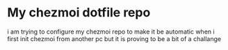 # My chezmoi dotfile repo
i am trying to configure my chezmoi repo to make it be automatic when i first init chezmoi from another pc but it is proving to be a bit of a challange
